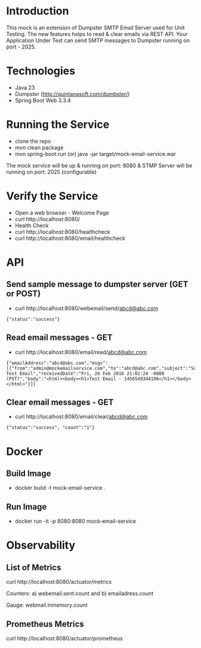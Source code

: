 # Introduction

This mock is an extension of Dumpster SMTP Email Server used for Unit Testing. The new features helps to read & clear emails via REST API. Your Application Under Test can send SMTP messages to Dumpster running on port - 2025.

# Technologies

- Java 23
- Dumpster (http://quintanasoft.com/dumbster/)
- Spring Boot Web 3.3.4

# Running the Service

- clone the repo
- mvn clean package
- mvn spring-boot:run (or) java -jar target/mock-email-service.war

The mock service will be up & running on port: 8080 & STMP Server will be running on port: 2025 (configurable)

# Verify the Service

- Open a web browser - Welcome Page
- curl http://localhost:8080/
- Health Check
- curl http://localhost:8080/healthcheck
- curl http://localhost:8080/email/healthcheck

# API

## Send sample message to dumpster server (GET or POST)
- curl http://localhost:8080/webemail/send/abcd@abc.com
````
{"status":"success"}
````

## Read email messages - GET
- curl http://localhost:8080/email/read/abcd@abc.com

````
{"emailAddress":"abcd@abc.com","msgs":[{"from":"admin@mockemailservice.com","to":"abcd@abc.com","subject":"Subject: Test Email","receivedDate":"Fri, 26 Feb 2016 21:02:24 -0800 (PST)","body":"<html><body><h1>Test Email - 1456549344106</h1></body></html>"}]}
````

## Clear email messages - GET
- curl http://localhost:8080/email/clear/abcd@abc.com
````
{"status":"success", "count":"1"}
````

# Docker

## Build Image
- docker build -t mock-email-service .

## Run Image
- docker run -it -p 8080:8080   mock-email-service

# Observability

## List of Metrics
curl http://localhost:8080/actuator/metrics

Counters: a) webemail.sent.count and b) emailadress.count

Gauge: webmail.inmemory.count

## Prometheus Metrics
curl http://localhost:8080/actuator/prometheus


